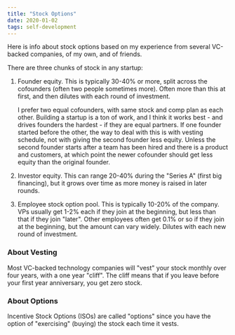 ```yaml
---
title: "Stock Options"
date: 2020-01-02
tags: self-development
---
```


<p>Here is info about stock options based on my experience from
several VC-backed companies, of my own, and of friends.

</p><p>There are three chunks of stock in any startup:

</p><ol>
<li>Founder equity. This is typically 30-40% or more, split across the
cofounders (often two people sometimes more). Often more than this at
first, and then dilutes with each round of investment.
<p>I prefer two equal cofounders, with same stock and comp plan as
each other. Building a startup is a ton of work, and I think it works
best - and drives founders the hardest - if they are equal
partners. If one founder started before the other, the way to deal
with this is with vesting schedule, not with giving the second
founder less equity. Unless the second founder starts after a team
has been hired and there is a product and customers, at which point
the newer cofounder should get less equity than the original
founder.
  
</p>
</li><li>Investor equity. This can range 20-40% during the "Series A"
(first big financing), but it grows over time as more money is raised
in later rounds.
<p></p>
</li><li>Employee stock option pool. This is typically 10-20% of the
company. VPs usually get 1-2% each if they join at the beginning, but
less than that if they join "later". Other employees often get 0.1% or
so if they join at the beginning, but the amount can vary
widely. Dilutes with each new round of investment.
<p></p>

</li></ol>

<h3>About Vesting</h3>

<p>Most VC-backed technology companies will "vest" your stock monthly
over four years, with a one year "cliff". The cliff means that if you
leave before your first year anniversary, you get zero stock.
  
</p><h3>About Options</h3>

<p>Incentive Stock Options (ISOs) are called "options" since you have
the option of "exercising" (buying) the stock each time it vests.

</p></td>
